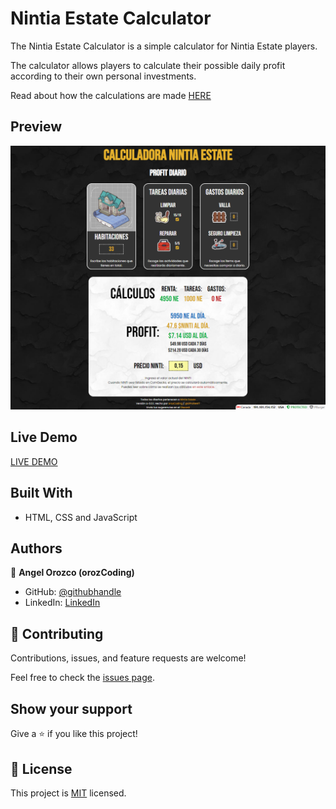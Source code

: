 # Nintia Estate Calculator

The Nintia Estate Calculator is a simple calculator for Nintia Estate players.

The calculator allows players to calculate their possible daily profit according to their own personal investments.

Read about how the calculations are made [HERE](https://github.com/orozCoding/nintiacalc/blob/main/docu.md)

## Preview

![Preview1](./img/preview.png)

## Live Demo

[LIVE DEMO](https://orozcoding.github.io/nintiacalc/)

## Built With

- HTML, CSS and JavaScript

## Authors

👤 **Angel Orozco (orozCoding)**

- GitHub: [@githubhandle](https://github.com/orozCoding)
- LinkedIn: [LinkedIn](https://www.linkedin.com/in/angel-orozco-652230228/)

## 🤝 Contributing

Contributions, issues, and feature requests are welcome!

Feel free to check the [issues page](../../issues/).

## Show your support

Give a ⭐️ if you like this project!

## 📝 License

This project is [MIT](./MIT.md) licensed.
